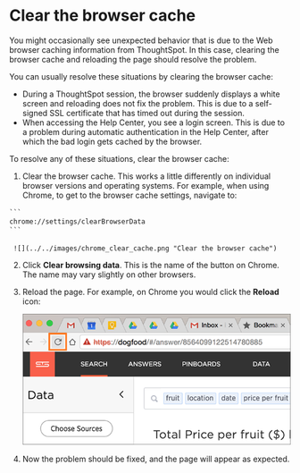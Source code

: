 # Clear the browser cache

You might occasionally see unexpected behavior that is due to the Web browser caching information from ThoughtSpot. In this case, clearing the browser cache and reloading the page should resolve the problem.

You can usually resolve these situations by clearing the browser cache:

-   During a ThoughtSpot session, the browser suddenly displays a white screen and reloading does not fix the problem. This is due to a self-signed SSL certificate that has timed out during the session.
-   When accessing the Help Center, you see a login screen. This is due to a problem during automatic authentication in the Help Center, after which the bad login gets cached by the browser.

To resolve any of these situations, clear the browser cache:

1.   Clear the browser cache. This works a little differently on individual browser versions and operating systems. For example, when using Chrome, to get to the browser cache settings, navigate to:

    ```
    chrome://settings/clearBrowserData
    ```

     ![](../../images/chrome_clear_cache.png "Clear the browser cache") 

2.   Click **Clear browsing data**. This is the name of the button on Chrome. The name may vary slightly on other browsers. 
3.   Reload the page. For example, on Chrome you would click the **Reload** icon:

     ![](../../images/browser_reload.png "Reload the page") 

4.   Now the problem should be fixed, and the page will appear as expected. 

